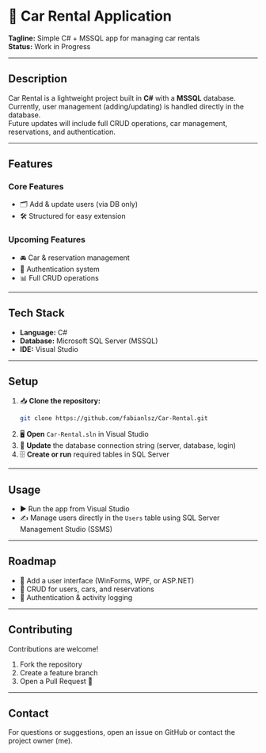# 🚗 Car Rental Application
**Tagline:** Simple C# + MSSQL app for managing car rentals  
**Status:** Work in Progress

---

## Description
Car Rental is a lightweight project built in **C#** with a **MSSQL** database.  
Currently, user management (adding/updating) is handled directly in the database.  
Future updates will include full CRUD operations, car management, reservations, and authentication.

---

## Features

### Core Features
- 🗂 Add & update users (via DB only)  
- 🛠 Structured for easy extension

### Upcoming Features
- 🚘 Car & reservation management  
- 🔑 Authentication system  
- 📊 Full CRUD operations

---

## Tech Stack
- **Language:** C#  
- **Database:** Microsoft SQL Server (MSSQL)  
- **IDE:** Visual Studio

---

## Setup

1. 📥 **Clone the repository:**  
   ```bash
   git clone https://github.com/fabianlsz/Car-Rental.git

2. 🖥 **Open** `Car-Rental.sln` in Visual Studio
3. 🔗 **Update** the database connection string (server, database, login)
4. 🗄 **Create or run** required tables in SQL Server

---

## Usage

* ▶️ Run the app from Visual Studio
* ✍️ Manage users directly in the `Users` table using SQL Server Management Studio (SSMS)

---

## Roadmap

* 🎨 Add a user interface (WinForms, WPF, or ASP.NET)
* 📑 CRUD for users, cars, and reservations
* 🔐 Authentication & activity logging

---

## Contributing

Contributions are welcome!

1. Fork the repository
2. Create a feature branch
3. Open a Pull Request 🚀

---

## Contact

For questions or suggestions, open an issue on GitHub or contact the project owner (me).

```
